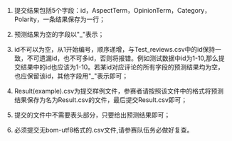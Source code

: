 ﻿1. 提交结果包括5个字段：id，AspectTerm，OpinionTerm，Category，Polarity，一条结果保存为一行；



2. 预测结果为空的字段以"_"表示；



3. id不可以为空，从1开始编号，顺序递增，与Test_reviews.csv中的id保持一致，不可遗漏id，也不可多id，否则将报错。例如测试数据中id为1-10,那么提交结果中的id也应该为1-10。若某id对应评论的所有字段的预测结果均为空，也应保留该id，其他字段用"_"表示即可；


4. Result(example).csv为提交样例文件，参赛者请按照该文件中的格式将预测结果保存为名为Result.csv的文件，最后提交Result.csv即可；

5. 提交的文件中不需要表头部分，只要给出预测结果即可；



6. 必须提交无bom-utf8格式的.csv文件,请参赛队伍务必做好复查。
